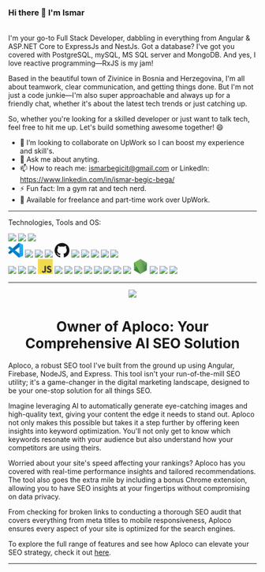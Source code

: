 ### Hi there 👋 I'm Ismar
<br>
I'm your go-to Full Stack Developer, dabbling in everything from Angular & ASP.NET Core to ExpressJs and NestJs. Got a database? I've got you covered with PostgreSQL, mySQL, MS SQL server and MongoDB. And yes, I love reactive programming—RxJS is my jam!

Based in the beautiful town of Zivinice in Bosnia and Herzegovina, I'm all about teamwork, clear communication, and getting things done. But I'm not just a code junkie—I'm also super approachable and always up for a friendly chat, whether it's about the latest tech trends or just catching up.

So, whether you're looking for a skilled developer or just want to talk tech, feel free to hit me up. Let's build something awesome together! 😄

- 👯 I’m looking to collaborate on UpWork so I can boost my experience and skill's.
- 💬 Ask me about anyting.
- 📫 How to reach me: ismarbegicit@gmail.com or LinkedIn: https://www.linkedin.com/in/ismar-begic-bega/
- ⚡ Fun fact: Im a gym rat and tech nerd.
- :handshake: Available for freelance and part-time work over UpWork.

<hr />

Technologies, Tools and OS:

<img src="https://upload.wikimedia.org/wikipedia/commons/thumb/0/0a/Unofficial_Windows_logo_variant_-_2002%E2%80%932012_%28Multicolored%29.svg/1161px-Unofficial_Windows_logo_variant_-_2002%E2%80%932012_%28Multicolored%29.svg.png" width="30px"> <img src="[[https://upload.wikimedia.org/wikipedia/commons/thumb/a/ab/Apple-logo.png/640px-Apple-logo.png](https://1000logos.net/wp-content/uploads/2016/10/Apple-Logo.png)](https://logos-world.net/wp-content/uploads/2020/04/Apple-Logo.png)" width="35px"> <img src="https://1000logos.net/wp-content/uploads/2017/03/LINUX-LOGO.png" width="30px" >     
 <img src="https://raw.githubusercontent.com/github/explore/80688e429a7d4ef2fca1e82350fe8e3517d3494d/topics/visual-studio-code/visual-studio-code.png" margin="10px" width="30px" > 
<img src="https://seeklogo.com/images/P/photoshop-2020-logo-37B02055A4-seeklogo.com.png" width="34px">  <img src="https://upload.wikimedia.org/wikipedia/commons/thumb/c/c2/Adobe_XD_CC_icon.svg/1200px-Adobe_XD_CC_icon.svg.png" width="34px">   <img src="https://git-scm.com/images/logos/downloads/Git-Icon-1788C.png" width="32px" >   <img src="https://raw.githubusercontent.com/github/explore/78df643247d429f6cc873026c0622819ad797942/topics/github/github.png" width="30px" >  <img src="https://valiantys.com/app/uploads/2020/08/bitbucket.png" width="30px" >   <img src="https://coryrylan.com/assets/images/posts/types/firebase.svg" width="28px">   <img src="https://res.cloudinary.com/postman/image/upload/t_team_logo/v1629869194/team/2893aede23f01bfcbd2319326bc96a6ed0524eba759745ed6d73405a3a8b67a8" width="30px" >  <img src="https://www.docker.com/wp-content/uploads/2022/03/Moby-logo.png" width="42px">    <img src="https://upload.wikimedia.org/wikipedia/commons/thumb/d/db/Npm-logo.svg/540px-Npm-logo.svg.png" width="50px">   <br>
 <img src="https://upload.wikimedia.org/wikipedia/commons/thumb/3/38/HTML5_Badge.svg/1024px-HTML5_Badge.svg.png" width="30px" >  <img src="https://static.cdnlogo.com/logos/c/18/css.svg" width="26px" >  <img src="https://seeklogo.com/images/B/bootstrap-logo-3C30FB2A16-seeklogo.com.png" width="30px">  <img src="https://raw.githubusercontent.com/github/explore/80688e429a7d4ef2fca1e82350fe8e3517d3494d/topics/javascript/javascript.png" width="30px" >  <img src="https://upload.wikimedia.org/wikipedia/commons/thumb/4/4c/Typescript_logo_2020.svg/1024px-Typescript_logo_2020.svg.png" width="30px" >  <img src="https://static-00.iconduck.com/assets.00/c-sharp-c-icon-1822x2048-wuf3ijab.png" width="30px" >  <img src="https://upload.wikimedia.org/wikipedia/commons/thumb/e/ee/.NET_Core_Logo.svg/2048px-.NET_Core_Logo.svg.png" width="30px" >  <img src="https://upload.wikimedia.org/wikipedia/commons/4/4f/NativeScript_logo.png" width="30px" >  <img src="https://upload.wikimedia.org/wikipedia/commons/thumb/c/cf/Angular_full_color_logo.svg/640px-Angular_full_color_logo.svg.png" width="35px" >  <img src="https://rxjs.dev/assets/images/favicons/favicon-192x192.png" width="33px" >   <img src="https://assets.website-files.com/61ca3f775a79ec5f87fcf937/6202fcdee5ee8636a145a41b_1234.png" width="40px">   <img src="https://upload.wikimedia.org/wikipedia/commons/a/a8/NestJS.svg" width="30px" >    <img src="https://raw.githubusercontent.com/github/explore/80688e429a7d4ef2fca1e82350fe8e3517d3494d/topics/nodejs/nodejs.png" width="30px" >   <img src="https://static.cdnlogo.com/logos/m/10/mysql.svg" width="39px" >  <img src="https://img.icons8.com/color/480/mongodb.png" width="39px" > <img src="https://upload.wikimedia.org/wikipedia/commons/thumb/2/29/Postgresql_elephant.svg/1200px-Postgresql_elephant.svg.png" width="33px">

<hr />
<div align="center">
<img src="https://media2.giphy.com/media/qgQUggAC3Pfv687qPC/giphy.gif?cid=790b761165b18d9d064bebd20cd55f15895175b4e5e7f22e&rid=giphy.gif&ct=g" width="300px"  ">
</div>

<div align="center">
  <h1>Owner of Aploco: Your Comprehensive AI SEO Solution </h1>
</div>
             
  <div>
  
 <p>Aploco, a robust SEO tool I've built from the ground up using Angular, Firebase, NodeJS, and Express. This tool isn't your run-of-the-mill SEO utility; it's a game-changer in the digital marketing landscape, designed to be your one-stop solution for all things SEO.

Imagine leveraging AI to automatically generate eye-catching images and high-quality text, giving your content the edge it needs to stand out. Aploco not only makes this possible but takes it a step further by offering keen insights into keyword optimization. You'll not only get to know which keywords resonate with your audience but also understand how your competitors are using theirs.

Worried about your site's speed affecting your rankings? Aploco has you covered with real-time performance insights and tailored recommendations. The tool also goes the extra mile by including a bonus Chrome extension, allowing you to have SEO insights at your fingertips without compromising on data privacy.

From checking for broken links to conducting a thorough SEO audit that covers everything from meta titles to mobile responsiveness, Aploco ensures every aspect of your site is optimized for the search engines.

To explore the full range of features and see how Aploco can elevate your SEO strategy, check it out <a href="https://www.linkedin.com/feed/update/urn:li:activity:7099488385441894400">here</a>.</p>
 </div>

<hr />



